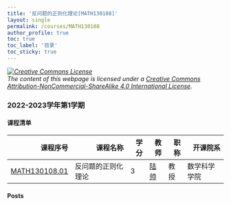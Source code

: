```yaml
---
title: '反问题的正则化理论[MATH130108]'
layout: single
permalink: /courses/MATH130108
author_profile: true
toc: true
toc_label: '目录'
toc_sticky: true
---
```



<div class='notice--warning'>
	<p><i><a rel='license' href='http://creativecommons.org/licenses/by-nc-sa/4.0/'><img alt='Creative Commons License' style='border-width:0' src='https://i.creativecommons.org/l/by-nc-sa/4.0/88x31.png' /></a><br /> The content of this webpage is licensed under a <a rel='license' href='http://creativecommons.org/licenses/by-nc-sa/4.0/'>Creative Commons Attribution-NonCommercial-ShareAlike 4.0 International License</a>.</i></p>
</div>

### 2022-2023学年第1学期


#### 课程清单

<div style='text-align: center;' id='MATH130108_2223F'> <table id='MATH130108_2223F_table'>
  <thead>
    <tr style="text-align: right;">
      <th>课程序号</th>
      <th>课程名称</th>
      <th>学分</th>
      <th>教师</th>
      <th>职称</th>
      <th>开课院系</th>
    </tr>
  </thead>
  <tbody>
    <tr>
      <td><a href='https://fdu-math.github.io/courses/class-id/MATH130108-01'>MATH130108.01</a></td>
      <td>反问题的正则化理论</td>
      <td>3</td>
      <td><a href='https://fdu-math.github.io/teachers/陆帅'>陆帅</a></td>
      <td>教授</td>
      <td>数学科学学院</td>
    </tr>
  </tbody>
</table></div>

#### Posts